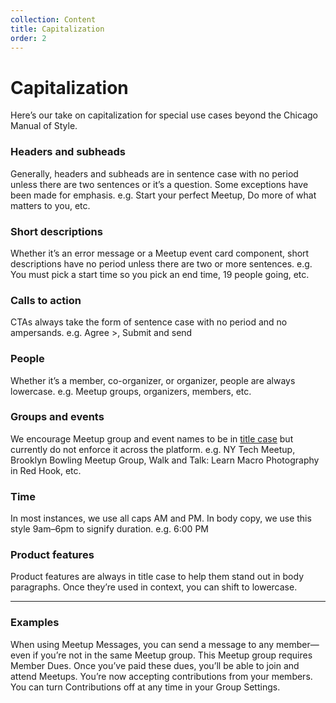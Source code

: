```yaml
---
collection: Content
title: Capitalization
order: 2
---
```


# Capitalization
Here’s our take on capitalization for special use cases beyond the Chicago Manual of Style.

### Headers and subheads
Generally, headers and subheads are in sentence case with no period unless there are two sentences or it’s a question. Some exceptions have been made for emphasis.
e.g. Start your perfect Meetup, Do more of what matters to you, etc.

### Short descriptions
Whether it’s an error message or a Meetup event card component, short descriptions have no period unless there are two or more sentences.
e.g. You must pick a start time so you pick an end time, 19 people going, etc.

### Calls to action
CTAs always take the form of sentence case with no period and no ampersands.
e.g. Agree >, Submit and send

### People
Whether it’s a member, co-organizer, or organizer, people are always lowercase.
e.g. Meetup groups, organizers, members, etc.

### Groups and events
We encourage Meetup group and event names to be in [title case](http://titlecapitalization.com/) but currently do not enforce it across the platform.
e.g. NY Tech Meetup, Brooklyn Bowling Meetup Group, Walk and Talk: Learn Macro Photography in Red Hook, etc.

### Time
In most instances, we use all caps AM and PM. In body copy, we use this style 9am–6pm to signify duration.
e.g. 6:00 PM

### Product features
Product features are always in title case to help them stand out in body paragraphs. Once they’re used in context, you can shift to lowercase.

---------------------------------------

### Examples
When using Meetup Messages, you can send a message to any member—even if you’re not in the same Meetup group. 
This Meetup group requires Member Dues. Once you’ve paid these dues, you’ll be able to join and attend Meetups.
You’re now accepting contributions from your members. You can turn Contributions off at any time in your Group Settings.
